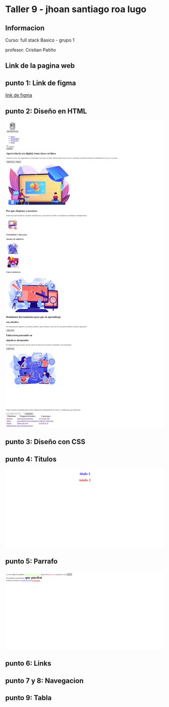 <h1>Taller 9 - jhoan santiago roa lugo</h1>
<h2>Informacion</h2>
<p>Curso: full stack Basico - grupo 1</p>
<p>profesor: Cristian Patiño</p>

<h2>Link de la pagina web</h2>

<h2>punto 1: Link de figma</h2>
<a href="https://www.figma.com/file/git /jhoan-santiago-roa-lugo?type=design&node-id=0%3A1&mode=design&t=OwQCxVGbKWz7XiRS-1">link de figma</a>

<h2>punto 2: Diseño en HTML</h2>
<img src="./public/images/punto-2.png" 
alt="punto 2">

<h2>punto 3: Diseño con CSS</h2>

<h2>punto 4: Titulos</h2>
<img src="./public/images/punto 4.png"
alt="punto 4">

<h2>punto 5: Parrafo</h2>
<img src="./public/images/punto-5.png"
alt="punto 5">

<h2>punto 6: Links</h2>

<h2>punto 7 y 8: Navegacion</h2>

<h2>punto 9: Tabla</h2>

